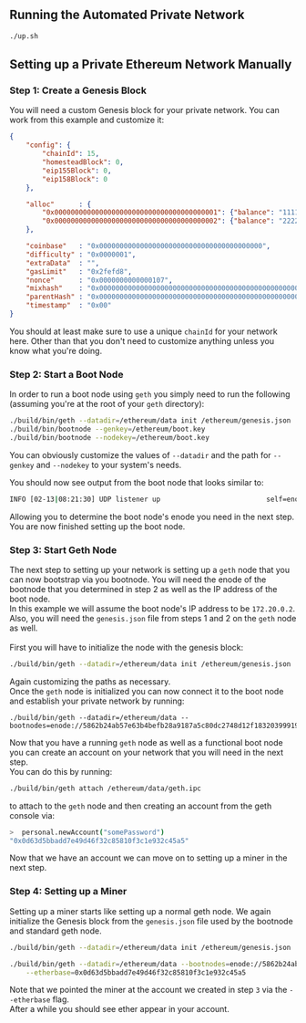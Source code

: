 ## Running the Automated Private Network

```sh
./up.sh
```

## Setting up a Private Ethereum Network Manually

### Step 1: Create a Genesis Block

You will need a custom Genesis block for your private network.
You can work from this example and customize it:

```json
{
    "config": {
        "chainId": 15,
        "homesteadBlock": 0,
        "eip155Block": 0,
        "eip158Block": 0
    },

    "alloc"      : {
        "0x0000000000000000000000000000000000000001": {"balance": "111111111"},
        "0x0000000000000000000000000000000000000002": {"balance": "222222222"}
    },

    "coinbase"   : "0x0000000000000000000000000000000000000000",
    "difficulty" : "0x0000001",
    "extraData"  : "",
    "gasLimit"   : "0x2fefd8",
    "nonce"      : "0x0000000000000107",
    "mixhash"    : "0x0000000000000000000000000000000000000000000000000000000000000000",
    "parentHash" : "0x0000000000000000000000000000000000000000000000000000000000000000",
    "timestamp"  : "0x00"
}

```

You should at least make sure to use a unique `chainId` for your network here. Other than that you don't need to customize anything unless you know what you're doing.

### Step 2: Start a Boot Node

In order to run a boot node using `geth` you simply need to run the following (assuming you're at the root of your `geth` directory):

```sh
./build/bin/geth --datadir=/ethereum/data init /ethereum/genesis.json
./build/bin/bootnode --genkey=/ethereum/boot.key
./build/bin/bootnode --nodekey=/ethereum/boot.key
```

You can obviously customize the values of `--datadir` and the path for `--genkey` and `--nodekey` to your system's needs.

You should now see output from the boot node that looks similar to:

```sh
INFO [02-13|08:21:30] UDP listener up                          self=enode://5862b24ab57e63b4befb28a9187a5c80dc2748d12f1832039991951057bdbfe3887d2391231b7c010f25b0f959ae930daf2049309acdac7eddc55b02e00c8970@[::]:30301
```

Allowing you to determine the boot node's enode you need in the next step.
You are now finished setting up the boot node.

### Step 3: Start Geth Node

The next step to setting up your network is setting up a `geth` node that you can now bootstrap via you bootnode.
You will need the enode of the bootnode that you determined in step 2 as well as the IP address of the boot node.\
In this example we will assume the boot node's IP address to be `172.20.0.2`.\
Also, you will need the `genesis.json` file from steps 1 and 2 on the `geth` node as well.\
\
First you will have to initialize the node with the genesis block:

```sh
./build/bin/geth --datadir=/ethereum/data init /ethereum/genesis.json
```

Again customizing the paths as necessary.\
Once the `geth` node is initialized you can now connect it to the boot node and establish your private network by running:

```
./build/bin/geth --datadir=/ethereum/data --bootnodes=enode://5862b24ab57e63b4befb28a9187a5c80dc2748d12f1832039991951057bdbfe3887d2391231b7c010f25b0f959ae930daf2049309acdac7eddc55b02e00c8970@172.20.0.2:30301
```

Now that you have a running `geth` node as well as a functional boot node you can create an account on your network that you will need in the next step.\
You can do this by running:

```sh
./build/bin/geth attach /ethereum/data/geth.ipc
```

to attach to the `geth` node and then creating an account from the geth console via:

```sh
>  personal.newAccount("somePassword")
"0x0d63d5bbadd7e49d46f32c85810f3c1e932c45a5"
```

Now that we have an account we can move on to setting up a miner in the next step.

### Step 4: Setting up a Miner

Setting up a miner starts like setting up a normal geth node. We again initialize the Genesis block from the `genesis.json` file used by the bootnode and standard geth node.

```sh
./build/bin/geth --datadir=/ethereum/data init /ethereum/genesis.json
```

```sh
./build/bin/geth --datadir=/ethereum/data --bootnodes=enode://5862b24ab57e63b4befb28a9187a5c80dc2748d12f1832039991951057bdbfe3887d2391231b7c010f25b0f959ae930daf2049309acdac7eddc55b02e00c8970:172.20.0.2:30301 --mine --minerthreads=1 \
    --etherbase=0x0d63d5bbadd7e49d46f32c85810f3c1e932c45a5
```

Note that we pointed the miner at the account we created in step `3` via the `--etherbase` flag.\
After a while you should see ether appear in your account.
